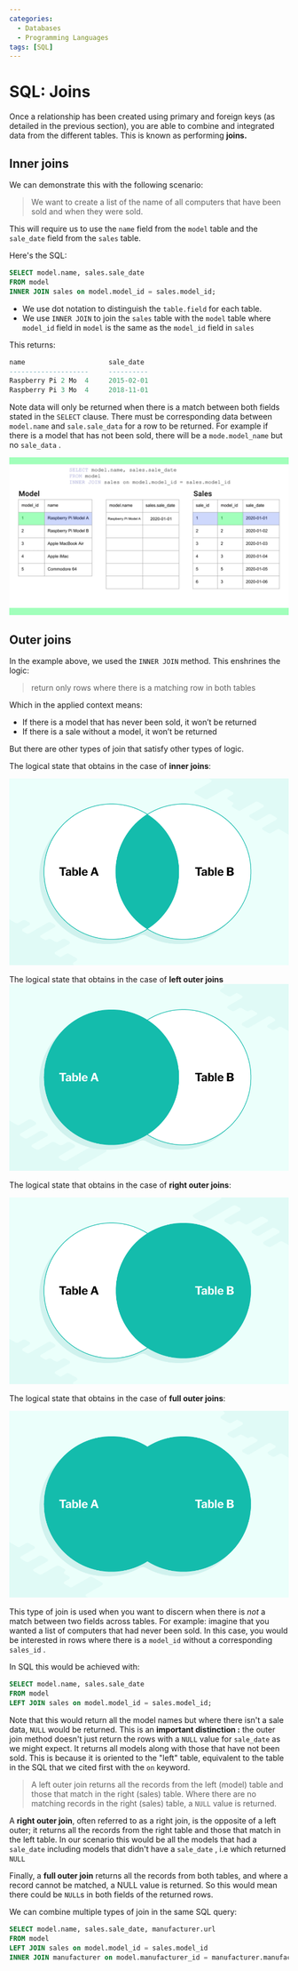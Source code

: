 ```yaml
---
categories:
  - Databases
  - Programming Languages
tags: [SQL]
---
```


# SQL: Joins

Once a relationship has been created using primary and foreign keys (as detailed in the previous section), you are able to combine and integrated data from the different tables. This is known as performing **joins.**

## Inner joins

We can demonstrate this with the following scenario:

> We want to create a list of the name of all computers that have been sold and when they were sold.

This will require us to use the `name` field from the `model` table and the `sale_date` field from the `sales` table.

Here's the SQL:

```sql
SELECT model.name, sales.sale_date
FROM model
INNER JOIN sales on model.model_id = sales.model_id;
```

- We use dot notation to distinguish the `table.field` for each table.
- We use `INNER JOIN` to join the `sales` table with the `model` table where `model_id` field in `model` is the same as the `model_id` field in `sales`

This returns:

```sql
name                     sale_date
--------------------     ----------
Raspberry Pi 2 Mo  4     2015-02-01
Raspberry Pi 3 Mo  4     2018-11-01
```

Note data will only be returned when there is a match between both fields stated in the `SELECT` clause. There must be corresponding data between `model.name` and `sale.sale_data` for a row to be returned. For example if there is a model that has not been sold, there will be a `mode.model_name` but no `sale_data` .

![](/img/model_sales_inner_join_step2.jpg)

## Outer joins

In the example above, we used the `INNER JOIN` method. This enshrines the logic:

> return only rows where there is a matching row in both tables

Which in the applied context means:

- If there is a model that has never been sold, it won’t be returned
- If there is a sale without a model, it won’t be returned

But there are other types of join that satisfy other types of logic.

The logical state that obtains in the case of **inner joins**:

![1_3.7-Inner_Join_Venn.png](/img/1_3.7-Inner_Join_Venn.png)

The logical state that obtains in the case of **left outer joins**
![](/img/2_3.7-Inner_Join_Left.png)

The logical state that obtains in the case of **right outer joins**:

![3_3.7-Inner_Join_Right.png](/img/3_3.7-Inner_Join_Right.png)

The logical state that obtains in the case of **full outer joins**:

![4_3.7-Full_Outer_Join.png](/img/4_3.7-Full_Outer_Join.png)

This type of join is used when you want to discern when there is _not_ a match between two fields across tables. For example: imagine that you wanted a list of computers that had never been sold. In this case, you would be interested in rows where there is a `model_id` without a corresponding `sales_id` .

In SQL this would be achieved with:

```sql
SELECT model.name, sales.sale_date
FROM model
LEFT JOIN sales on model.model_id = sales.model_id;
```

Note that this would return all the model names but where there isn't a sale data, `NULL` would be returned. This is an **important distinction :** the outer join method doesn't just return the rows with a `NULL` value for `sale_date` as we might expect. It returns all models along with those that have not been sold. This is because it is oriented to the "left" table, equivalent to the table in the SQL that we cited first with the `on` keyword.

> A left outer join returns all the records from the left (model) table and those that match in the right (sales) table. Where there are no matching records in the right (sales) table, a `NULL` value is returned.

A **right outer join**, often referred to as a right join, is the opposite of a left outer; it returns all the records from the right table and those that match in the left table. In our scenario this would be all the models that had a `sale_date` including models that didn't have a `sale_date` , i.e which returned `NULL`

Finally, a **full outer join** returns all the records from both tables, and where a record cannot be matched, a NULL value is returned. So this would mean there could be `NULL`s in both fields of the returned rows.

We can combine multiple types of join in the same SQL query:

```sql
SELECT model.name, sales.sale_date, manufacturer.url
FROM model
LEFT JOIN sales on model.model_id = sales.model_id
INNER JOIN manufacturer on model.manufacturer_id = manufacturer.manufacturer_id;
```

